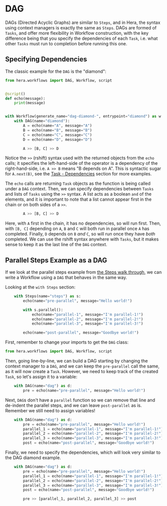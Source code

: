 # DAG

DAGs (Directed Acyclic Graphs) are similar to `Steps`, and in Hera, the syntax using context managers is exactly the same as `Steps`.
DAGs are formed of `Tasks`, and offer more flexibility in Workflow construction, with the key difference being that you
specify the dependencies of each `Task`, i.e. what other `Tasks` must run to completion before running this one.

## Specifying Dependencies

The classic example for the `DAG` is the "diamond":

```py
from hera.workflows import DAG, Workflow, script


@script()
def echo(message):
    print(message)


with Workflow(generate_name="dag-diamond-", entrypoint="diamond") as w:
    with DAG(name="diamond"):
        A = echo(name="A", message="A")
        B = echo(name="B", message="B")
        C = echo(name="C", message="C")
        D = echo(name="D", message="D")

        A >> [B, C] >> D
```

Notice the `>>` (rshift) syntax used with the returned objects from the `echo` calls; it specifies the left-hand-side of
the operator is a dependency of the right-hand-side, i.e. `A >> B` means "B depends on A". This is syntactic sugar for
`A.next(B)`, see the
[Task - Dependencies](https://hera.readthedocs.io/en/stable/api/workflows/hera/#hera.workflows.Task--dependencies)
section for more examples.

The `echo` calls are
returning `Task` objects as the function is being called under a `DAG` context. Then, we can specify dependencies
between `Tasks` and lists of `Tasks` using the `>>` syntax. A list acts as a boolean `and` of the elements, and it is
important to note that a list cannot appear first in the chain or on both sides of a `>>`.

```py
        A >> [B, C] >> D
```

Here, with `A` first in the chain, it has no dependencies, so will run first. Then, with `[B, C]` depending on `A`, `B`
and `C` will both run in parallel once `A` has completed. Finally, `D` depends on `B` *and* `C`, so will run once they
have *both* completed. We can use the rshift syntax anywhere with `Tasks`, but it makes sense to keep it as the last
line of the `DAG` context.

## Parallel Steps Example as a DAG

If we look at the parallel steps example from [the Steps walk through](steps.md#parallel-steps), we can write a Workflow
using a `DAG` that behaves in the same way.

Looking at the `with Steps` section:

```py
    with Steps(name="steps") as s:
        echo(name="pre-parallel", message="Hello world!")

        with s.parallel():
            echo(name="parallel-1", message="I'm parallel-1!")
            echo(name="parallel-2", message="I'm parallel-2!")
            echo(name="parallel-3", message="I'm parallel-3!")

        echo(name="post-parallel", message="Goodbye world!")
```

First, remember to change your imports to get the `DAG` class:

```py
from hera.workflows import DAG, Workflow, script
```

Then, going line-by-line, we can build a DAG starting by changing the context manager to a `DAG`, and we can keep the
`pre-parallel` call the same, as it will now create a `Task`. However, we need to keep track of the created `Task`, so
let's assign it to a variable:

```py
    with DAG(name="dag") as d:
        pre = echo(name="pre-parallel", message="Hello world!")
```

Next, `DAG`s don't have a `parallel` function so we can remove that line and de-indent the parallel steps, and we can
leave `post-parallel` as is. Remember we still need to assign variables!

```py
    with DAG(name="dag") as d:
        pre = echo(name="pre-parallel", message="Hello world!")
        parallel_1 = echo(name="parallel-1", message="I'm parallel-1!")
        parallel_2 = echo(name="parallel-2", message="I'm parallel-2!")
        parallel_3 = echo(name="parallel-3", message="I'm parallel-3!")
        post = echo(name="post-parallel", message="Goodbye world!")
```

Finally, we need to specify the dependencies, which will look very similar to the DAG diamond example.

```py
    with DAG(name="dag") as d:
        pre = echo(name="pre-parallel", message="Hello world!")
        parallel_1 = echo(name="parallel-1", message="I'm parallel-1!")
        parallel_2 = echo(name="parallel-2", message="I'm parallel-2!")
        parallel_3 = echo(name="parallel-3", message="I'm parallel-3!")
        post = echo(name="post-parallel", message="Goodbye world!")

        pre >> [parallel_1, parallel_2, parallel_3] >> post
```
